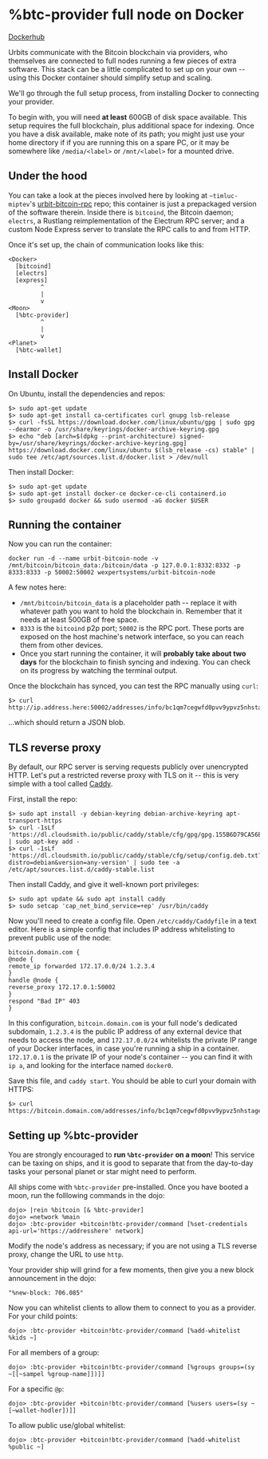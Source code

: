# %btc-provider full node on Docker

[Dockerhub](https://hub.docker.com/r/wexpertsystems/urbit-bitcoin-node)

Urbits communicate with the Bitcoin blockchain via providers, who themselves are connected to full nodes running a few pieces of extra software. This stack can be a little complicated to set up on your own -- using this Docker container should simplify setup and scaling. 

We'll go through the full setup process, from installing Docker to connecting your provider.

To begin with, you will need **at least** 600GB of disk space available. This setup requires the full blockchain, plus additional space for indexing. Once you have a disk available, make note of its path; you might just use your home directory if if you are running this on a spare PC, or it may be somewhere like `/media/<label>` or `/mnt/<label>` for a mounted drive.

## Under the hood

You can take a look at the pieces involved here by looking at `~timluc-miptev`'s [urbit-bitcoin-rpc](https://github.com/urbit/urbit-bitcoin-rpc) repo; this container is just a prepackaged version of the software therein. Inside there is `bitcoind`, the Bitcoin daemon; `electrs`, a Rustlang reimplementation of the Electrum RPC server; and a custom Node Express server to translate the RPC calls to and from HTTP.

Once it's set up, the chain of communication looks like this:

```
<Docker>
  [bitcoind]
  [electrs]
  [express]
         ^
         |
         v
<Moon>
  [%btc-provider]
         ^
         |
         v
<Planet>
  [%btc-wallet]
```

## Install Docker

On Ubuntu, install the dependencies and repos:

```
$> sudo apt-get update
$> sudo apt-get install ca-certificates curl gnupg lsb-release
$> curl -fsSL https://download.docker.com/linux/ubuntu/gpg | sudo gpg --dearmor -o /usr/share/keyrings/docker-archive-keyring.gpg
$> echo "deb [arch=$(dpkg --print-architecture) signed-by=/usr/share/keyrings/docker-archive-keyring.gpg] https://download.docker.com/linux/ubuntu $(lsb_release -cs) stable" | sudo tee /etc/apt/sources.list.d/docker.list > /dev/null
```

Then install Docker:

```
$> sudo apt-get update
$> sudo apt-get install docker-ce docker-ce-cli containerd.io
$> sudo groupadd docker && sudo usermod -aG docker $USER
```

## Running the container

Now you can run the container:

```
docker run -d --name urbit-bitcoin-node -v /mnt/bitcoin/bitcoin_data:/bitcoin/data -p 127.0.0.1:8332:8332 -p 8333:8333 -p 50002:50002 wexpertsystems/urbit-bitcoin-node
```

A few notes here: 

- `/mnt/bitcoin/bitcoin_data` is a placeholder path -- replace it with whatever path you want to hold the blockchain in. Remember that it needs at least 500GB of free space.
- `8333` is the `bitcoind` p2p port; `50002` is the RPC port. These ports are exposed on the host machine's network interface, so you can reach them from other devices.
- Once you start running the container, it will **probably take about two days** for the blockchain to finish syncing and indexing. You can check on its progress by watching the terminal output. 

Once the blockchain has synced, you can test the RPC manually using `curl`: 

```
$> curl http://ip.address.here:50002/addresses/info/bc1qm7cegwfd0pvv9ypvz5nhstage00xkxevtrpshc
```

...which should return a JSON blob.

## TLS reverse proxy

By default, our RPC server is serving requests publicly over unencrypted HTTP. Let's put a restricted reverse proxy with TLS on it -- this is very simple with a tool called [Caddy](https://caddyserver.com/).
 
First, install the repo:

```
$> sudo apt install -y debian-keyring debian-archive-keyring apt-transport-https
$> curl -1sLf 'https://dl.cloudsmith.io/public/caddy/stable/cfg/gpg/gpg.155B6D79CA56EA34.key' | sudo apt-key add -
$> curl -1sLf 'https://dl.cloudsmith.io/public/caddy/stable/cfg/setup/config.deb.txt?distro=debian&version=any-version' | sudo tee -a /etc/apt/sources.list.d/caddy-stable.list
```

Then install Caddy, and give it well-known port privileges: 

```
$> sudo apt update && sudo apt install caddy
$> sudo setcap 'cap_net_bind_service=+ep' /usr/bin/caddy
```
 
Now you'll need to create a config file. Open `/etc/caddy/Caddyfile` in a text editor. Here is a simple config that includes IP address whitelisting to prevent public use of the node:

```
bitcoin.domain.com {
@node {
remote_ip forwarded 172.17.0.0/24 1.2.3.4
}
handle @node {
reverse_proxy 172.17.0.1:50002
}
respond "Bad IP" 403
}
```

In this configuration, `bitcoin.domain.com` is your full node's dedicated subdomain, `1.2.3.4` is the public IP address of any external device that needs to access the node, and `172.17.0.0/24` whitelists the private IP range of your Docker interfaces, in case you're running a ship in a container. `172.17.0.1` is the private IP of your node's container -- you can find it with `ip a`, and looking for the interface named `docker0`.

Save this file, and `caddy start`. You should be able to curl your domain with HTTPS:

```
$> curl https://bitcoin.domain.com/addresses/info/bc1qm7cegwfd0pvv9ypvz5nhstage00xkxevtrpshc
```

## Setting up %btc-provider

You are strongly encouraged to **run `%btc-provider` on a moon**! This service can be taxing on ships, and it is good to separate that from the day-to-day tasks your personal planet or star might need to perform.

All ships come with `%btc-provider` pre-installed. Once you have booted a moon, run the folllowing commands in the dojo:

```
dojo> |rein %bitcoin [& %btc-provider]
dojo> =network %main
dojo> :btc-provider +bitcoin!btc-provider/command [%set-credentials api-url='https://addresshere' network]
```

Modify the node's address as necessary; if you are not using a TLS reverse proxy, change the URL to use `http`.

Your provider ship will grind for a few moments, then give you a new block announcement in the dojo:

```
"%new-block: 706.085"
```

Now you can whitelist clients to allow them to connect to you as a provider. For your child points:

```
dojo> :btc-provider +bitcoin!btc-provider/command [%add-whitelist %kids ~]
```

For all members of a group:

```
dojo> :btc-provider +bitcoin!btc-provider/command [%groups groups=(sy ~[[~sampel %group-name]])]]
```

For a specific `@p`:

```
dojo> :btc-provider +bitcoin!btc-provider/command [%users users=(sy ~[~wallet-hodler])]]
```

To allow public use/global whitelist:

```
dojo> :btc-provider +bitcoin!btc-provider/command [%add-whitelist %public ~]
```
